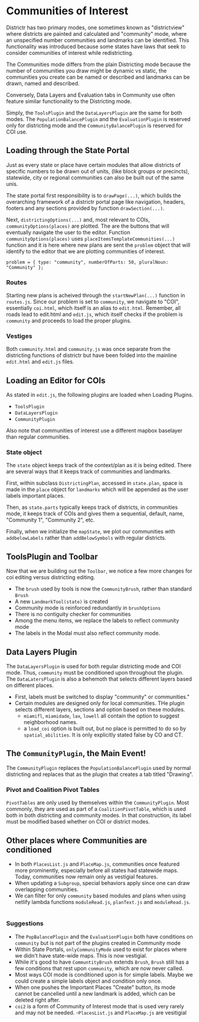 # Communities of Interest

Districtr has two primary modes, one sometimes known as "districtview"
where districts are painted and calculated and "community" mode, where
an unspecified number communities and landmarks can be identified. This
functionality was introduced because some states have laws that seek
to consider communities of interest while redistricting. 

The Communities mode differs from the plain Districting mode because
the number of communities you draw might be dynamic vs static, the
communities you create can be named or described and landmarks can
be drawn, named and described. 

Conversely, Data Layers and Evaluation tabs in Community use often
feature similar functionality to the Districting mode. 

Simply, the `ToolsPlugin` and the `DataLayersPlugin` are the same
for both modes. The `PopulationBalancePlugin` and the `EvaluationPlugin`
is reserved only for districting mode and the `CommunityBalancePlugin`
is reserved for COI use. 

## Loading through the State Portal

Just as every state or place have certain modules that allow districts
of specific numbers to be drawn out of units, (like block groups or
precincts), statewide, city or regional communities can also be built
out of the same unis. 

The state portal first responsibility is to `drawPage(...)`, which builds
the overarching framework of a districtr portal page like navigation, headers,
footers and any sections provided by function `drawSection(...)`. 

Next, `districtingOptions(...)` and, most relevant to COIs, `communityOptions(places)`
are plotted. The are the buttons that will eventually navigate the user to the
editor. Function `communityOptions(places)` uses `placeItemsTemplateCommunities(...)`
function and it is here where new plans are sent the `problem` object that will
identify to the editor that we are plotting communities of interest.

```
problem = { type: "community", numberOfParts: 50, pluralNoun: "Community" };
```

### Routes

Starting new plans is acheived through the `startNewPlan(...)` function in `routes.js`. 
Since our problem is set to `community`, we navigate to "COI", essentially `coi.html`,
which itself is an alias to `edit.html`. Remember, all roads lead to edit.html and
`edit.js`, which itself checks if the problem is `community` and proceeds to load the
proper plugins. 

### Vestiges

Both `community.html` and `community.js` was once separate from the districting functions
of districtr but have been folded into the mainline `edit.html` and `edit.js` files.

## Loading an Editor for COIs

As stated in `edit.js`, the following plugins are loaded when Loading Plugins. 

- `ToolsPlugin`
- `DataLayersPlugin`
- `CommunityPlugin`

Also note that communities of interest use a different mapbox baselayer than regular
communities.

### State object

The `state` object keeps track of the context/plan as it is being edited. There are
several ways that it keeps track of communities and landmarks. 

First, within subclass `DistrictingPlan`, accessed in `state.plan`, space is made
in the `place` object for `landmarks` which will be appended as the user labels
important places. 

Then, as `state.parts` typically keeps track of districts, in communities mode, 
it keeps track of COIs and gives them a sequential, default, name, "Community 1",
"Community 2", etc.

Finally, when we initialize the `mapState`, we plot our communities with
`addbelowLabels` rather than `addBelowSymbols` with regular districts.

## ToolsPlugin and Toolbar

Now that we are building out the `Toolbar`, we notice a few more changes for
coi editing versus districting editing.

- The `brush` used by tools is now the `CommunityBrush`, rather than standard `Brush`
- A new `LandmarkTool(state)` is created 
- Community mode is reinforced redundantly in `brushOptions` 
- There is no contiguity checker for communities
- Among the menu items, we replace the labels to reflect community mode 
- The labels in the Modal must also reflect community mode.

## Data Layers Plugin

The `DataLayersPlugin` is used for both regular districting mode and COI mode.
Thus, `community` must be conditioned upon throughout the plugin. The
`DataLatersPlugin` is also a behemoth that selects different layers based on
different places.

- First, labels must be switched to display "community" or 
communities." 
- Certain modules are designed only for local communities. THe plugin
selects different layers, sections and option based on these modules.
   - `miamifl`, `miamidade`, `lax`, `lowell` all contain the option to 
suggest neighborhood names.
   - a `load_coi` option is built out, but no place is permitted to
 do so by `spatial_abilities`. It is only explicitly stated false by
 CO and CT.
 
## The `CommunityPlugin`, the Main Event!

The `CommunityPlugin` replaces the `PopulationBalancePlugin` used by
normal districting and replaces that as the plugin that creates a tab
titled "Drawing".

### Pivot and Coalition Pivot Tables

`PivotTables` are only used by themselves within the `CommunityPlugin`. 
Most commonly, they are used as part of a `CoalitionPivotTable`, which
is used both in both districting and community modes. In that construction,
its label must be modified based whether on COI or district modes.

## Other places where Communities are conditioned

- In both `PlacesList.js` and `PlaceMap.js`, communities once featured
more prominently, especially before all states had statewide maps. Today,
communities now remain only as vestigial features. 
- When updating a `Subgroup`, special behaviors apply since one can draw
overlapping communities.
- We can filter for only `community` based modules and plans when using
netlify lambda functions `moduleRead.js`, `planText.js` and `moduleRead.js`. 

# #

### Suggestions

- The `PopBalancePlugin` and the `EvaluationPlugin` both have conditions on `community`
but is not part of the plugins created in Community mode
- Within State Portals, `onlyCommunityMode` used to exist for places where we didn't have
state-wide maps. This is now vestigial. 
- While it's good to have `CommuntityBrush` extends `Brush`, `Brush` still has a few
conditions that rest upon `community`, which are now never called.
- Most ways COI mode is conditioned upon is for simple labels. Maybe we could create a
simple labels object and condition only once. 
- When one pushes the Important Places "Create" button, its mode cannot be cancelled until
a new landmark is added, which can be deleted right after. 
- `coi2` is a form of Community of Interest mode that is used very rarely and may not
be needed. 
-`PlacesList.js` and `PlaceMap.js` are vesitigial

